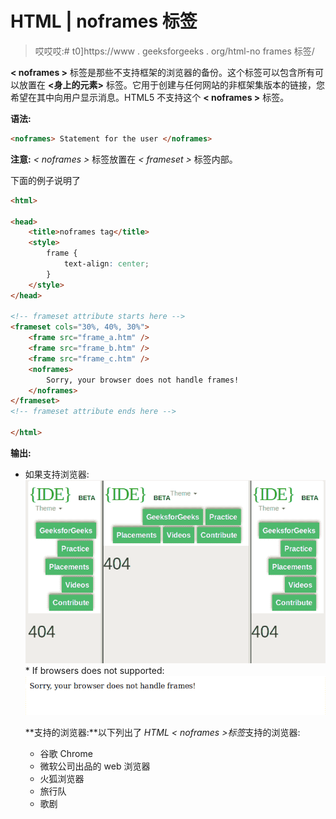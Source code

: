 # HTML | noframes 标签

> 哎哎哎:# t0]https://www . geeksforgeeks . org/html-no frames 标签/

**< noframes >** 标签是那些不支持框架的浏览器的备份。这个标签可以包含所有可以放置在 **<身上的元素>** 标签。它用于创建与任何网站的非框架集版本的链接，您希望在其中向用户显示消息。HTML5 不支持这个 **< noframes >** 标签。

**语法:**

```html
<noframes> Statement for the user </noframes>
```

**注意:** *< noframes >* 标签放置在 *< frameset >* 标签内部。

下面的例子说明了

<noframes>标签:
T2【例子:</noframes>

```html
<html>

<head>
    <title>noframes tag</title>
    <style>
        frame {
            text-align: center;
        }
    </style>
</head>

<!-- frameset attribute starts here -->
<frameset cols="30%, 40%, 30%">
    <frame src="frame_a.htm" />
    <frame src="frame_b.htm" />
    <frame src="frame_c.htm" />
    <noframes>
        Sorry, your browser does not handle frames!
    </noframes>
</frameset>
<!-- frameset attribute ends here -->

</html>
```

**输出:**

*   如果支持浏览器:
    ![](img/3e3d9e99a8b3d74fe6d4504a4e4f2874.png)*   If browsers does not supported:
    ![](img/331ab625517dc587f8a9d1e4e37cd0ae.png)

    **支持的浏览器:**以下列出了 *HTML < noframes >标签*支持的浏览器:

    *   谷歌 Chrome
    *   微软公司出品的 web 浏览器
    *   火狐浏览器
    *   旅行队
    *   歌剧